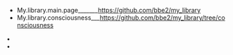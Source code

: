 
- My.library.main.page_______https://github.com/bbe2/my_library  
- My.library.consciousness___https://github.com/bbe2/my_library/tree/consciousness  

•  
•  
